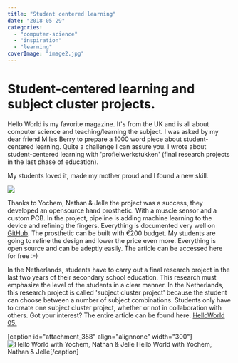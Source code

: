 ```yaml
---
title: "Student centered learning"
date: "2018-05-29"
categories: 
  - "computer-science"
  - "inspiration"
  - "learning"
coverImage: "image2.jpg"
---
```


# Student-centered learning and subject cluster projects.

Hello World is my favorite magazine. It's from the UK and is all about computer science and teaching/learning the subject. I was asked by my dear friend Miles Berry to prepare a 1000 word piece about student-centered learning. Quite a challenge I can assure you. I wrote about student-centered learning with 'profielwerkstukken' (final research projects in the last phase of education).

My students loved it, made my mother proud and I found a new skill.

![](https://camo.githubusercontent.com/023864bc52ab9582caaf4bb8ed1832fef0cfbe41/68747470733a2f2f6d656469612e67697068792e636f6d2f6d656469612f336f366e555950394144627632674136524f2f67697068792e676966)

Thanks to Yochem, Nathan & Jelle the project was a success, they developed an opensource hand prosthetic. With a muscle sensor and a custom PCB. In the project, pipeline is adding machine learning to the device and refining the fingers. Everything is documented very well on [GitHub](https://github.com/3PMAP). The prosthetic can be built with €200 budget. My students are going to refine the design and lower the price even more. Everything is open source and can be adeptly easily. The article can be accessed here for free :-)

In the Netherlands, students have to carry out a final research project in the last two years of their secondary school education. This research must emphasize the level of the students in a clear manner. In the Netherlands, this research project is called 'subject cluster project' because the student can choose between a number of subject combinations. Students only have to create one subject cluster project, whether or not in collaboration with others. Got your interest? The entire article can be found here. [HelloWorld 05.](http://ramonmoorlag.nl/wp-content/uploads/2018/05/HelloWorld05.pdf)

\[caption id="attachment\_358" align="alignnone" width="300"\]![Hello World with Yochem, Nathan & Jelle](images/HelloWorld05_pdf__page_1_of_2_-300x217.png) Hello World with Yochem, Nathan & Jelle\[/caption\]
